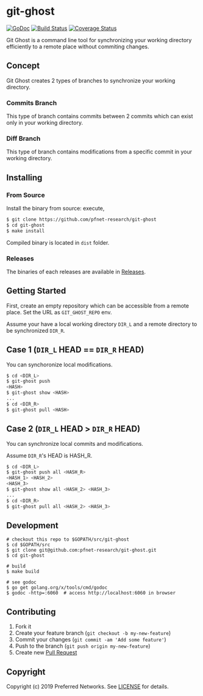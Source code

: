 # git-ghost

[![GoDoc][godoc-image]][godoc-link]
[![Build Status][build-image]][build-link]
[![Coverage Status][cov-image]][cov-link]

Git Ghost is a command line tool for synchronizing your working directory efficiently to a remote place without commiting changes.

## Concept

Git Ghost creates 2 types of branches to synchronize your working directory.

### Commits Branch

This type of branch contains commits between 2 commits which can exist only in your working directory.

### Diff Branch

This type of branch contains modifications from a specific commit in your working directory.

## Installing

### From Source

Install the binary from source: execute,

```bash
$ git clone https://github.com/pfnet-research/git-ghost
$ cd git-ghost
$ make install
```

Compiled binary is located in `dist` folder.

### Releases

The binaries of each releases are available in [Releases](../../releases).

## Getting Started

First, create an empty repository which can be accessible from a remote place. Set the URL as `GIT_GHOST_REPO` env.

Assume your have a local working directory `DIR_L` and a remote directory to be synchronized `DIR_R`.

## Case 1 (`DIR_L` HEAD == `DIR_R` HEAD)

You can synchoronize local modifications.

```bash
$ cd <DIR_L>
$ git-ghost push
<HASH>
$ git-ghost show <HASH>
...
$ cd <DIR_R>
$ git-ghost pull <HASH>
```

## Case 2 (`DIR_L` HEAD \> `DIR_R` HEAD)

You can synchronize local commits and modifications.

Assume `DIR_R`'s HEAD is HASH\_R.

```bash
$ cd <DIR_L>
$ git-ghost push all <HASH_R>
<HASH_1> <HASH_2>
<HASH_3>
$ git-ghost show all <HASH_2> <HASH_3>
...
$ cd <DIR_R>
$ git-ghost pull all <HASH_2> <HASH_3>
```

## Development

```
# checkout this repo to $GOPATH/src/git-ghost
$ cd $GOPATH/src
$ git clone git@github.com:pfnet-research/git-ghost.git
$ cd git-ghost

# build
$ make build

# see godoc
$ go get golang.org/x/tools/cmd/godoc
$ godoc -http=:6060  # access http://localhost:6060 in browser
```

## Contributing

1. Fork it
2. Create your feature branch (`git checkout -b my-new-feature`)
3. Commit your changes (`git commit -am 'Add some feature'`)
4. Push to the branch (`git push origin my-new-feature`)
5. Create new [Pull Request](../../pull/new/master)

## Copyright

Copyright (c) 2019 Preferred Networks. See [LICENSE](LICENSE) for details.

[build-image]: https://github.com/pfnet-research/git-ghost/actions/workflows/ci.yml/badge.svg
[build-link]:  https://github.com/pfnet-research/git-ghost/actions/workflows/ci.yml
[cov-image]:   https://coveralls.io/repos/github/pfnet-research/git-ghost/badge.svg?branch=master
[cov-link]:    https://coveralls.io/github/pfnet-research/git-ghost?branch=master
[godoc-image]: https://godoc.org/github.com/pfnet-research/git-ghost?status.svg
[godoc-link]:  https://godoc.org/github.com/pfnet-research/git-ghost
